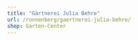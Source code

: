 ```yaml
---
title: "Gärtnerei Julia Behre"
url: /ronnenberg/gaertnerei-julia-behre/
shop: Garten-Center
---
```

